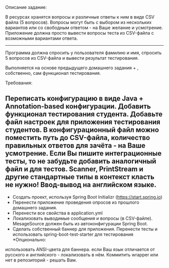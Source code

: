 Описание задание:

В ресурсах хранятся вопросы и различные ответы к ним в виде CSV файла (5 вопросов). Вопросы могут быть с выбором из нескольких
вариантов или со свободным ответом - на Ваше желание и усмотрение. Приложение должна просто вывести вопросы теста из CSV-файла с
возможными вариантами ответа.

-----------------------------
Программа должна спросить у пользователя фамилию и имя, спросить 5 вопросов из CSV-файла и вывести результат тестирования.

Выполняется на основе предыдущего домашнего задания + , собственно, сам функционал тестирования.

Требования:

Переписать конфигурацию в виде Java + Annotation-based конфигурации. Добавить функционал тестирования студента. Добавьте файл
настроек для приложения тестирования студентов. В конфигурационный файл можно поместить путь до CSV-файла, количество правильных
ответов для зачёта - на Ваше усмотрение. Если Вы пишите интеграционные тесты, то не забудьте добавить аналогичный файл и для
тестов. Scanner, PrintStream и другие стандартные типы в контекст класть не нужно!
Ввод-вывод на английском языке.
------------------------------------------
- Создать проект, используя Spring Boot Initializr (https://start.spring.io)
- Перенести приложение проведения опросов из прошлого домашнего задания. 
- Перенести все свойства в application.yml 
- Локализовать выводимые сообщения и вопросы (в CSV-файле). MesageSource должен быть из автоконфигурации Spring Boot. 
- Сделать собственный баннер
для приложения. Перенести тесты и использовать spring-boot-test-starter для тестирования
*Опционально:

использовать ANSI-цвета для баннера. если Ваш язык отличается от русского и английского - локализовать в нём. Коммитить wrapper
или нет в репозиторий - решать Вам.
